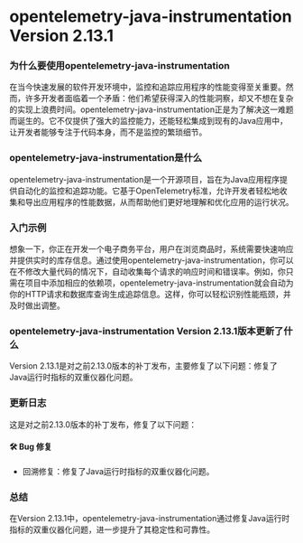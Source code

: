 # opentelemetry-java-instrumentation Version 2.13.1
### 为什么要使用opentelemetry-java-instrumentation

在当今快速发展的软件开发环境中，监控和追踪应用程序的性能变得至关重要。然而，许多开发者面临着一个矛盾：他们希望获得深入的性能洞察，却又不想在复杂的实现上浪费时间。opentelemetry-java-instrumentation正是为了解决这一难题而诞生的。它不仅提供了强大的监控能力，还能轻松集成到现有的Java应用中，让开发者能够专注于代码本身，而不是监控的繁琐细节。

### opentelemetry-java-instrumentation是什么

opentelemetry-java-instrumentation是一个开源项目，旨在为Java应用程序提供自动化的监控和追踪功能。它基于OpenTelemetry标准，允许开发者轻松地收集和导出应用程序的性能数据，从而帮助他们更好地理解和优化应用的运行状况。

### 入门示例

想象一下，你正在开发一个电子商务平台，用户在浏览商品时，系统需要快速响应并提供实时的库存信息。通过使用opentelemetry-java-instrumentation，你可以在不修改大量代码的情况下，自动收集每个请求的响应时间和错误率。例如，你只需在项目中添加相应的依赖项，opentelemetry-java-instrumentation就会自动为你的HTTP请求和数据库查询生成追踪信息。这样，你可以轻松识别性能瓶颈，并及时做出调整。

### opentelemetry-java-instrumentation Version 2.13.1版本更新了什么

Version 2.13.1是对之前2.13.0版本的补丁发布，主要修复了以下问题：修复了Java运行时指标的双重仪器化问题。

### 更新日志

这是对之前2.13.0版本的补丁发布，修复了以下问题：

#### 🛠️ Bug 修复
- 回溯修复：修复了Java运行时指标的双重仪器化问题。

### 总结

在Version 2.13.1中，opentelemetry-java-instrumentation通过修复Java运行时指标的双重仪器化问题，进一步提升了其稳定性和可靠性。